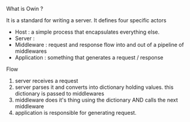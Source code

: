What is Owin ? 

It is a standard for writing a server. It defines four specific actors 

- Host        : a simple process that encapsulates everything else.
- Server      : 
- Middleware  : request and response flow into and out of a pipeline of middlewares
- Application : something that generates a request / response


Flow
1. server receives a request
2. server parses it and converts into dictionary holding values. this dictionary is passed to middlewares
3. middleware does it's thing using the dictionary AND calls the next middleware
4. application is responsible for generating request.

